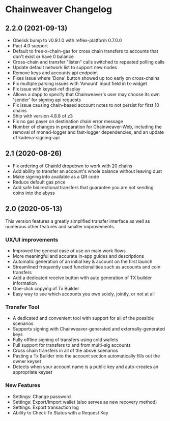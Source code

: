 # Chainweaver Changelog

## 2.2.0 (2021-09-13)

* Obelisk bump to v0.9.1.0 with reflex-platform 0.7.0.0
* Pact 4.0 support
* Default to free-x-chain-gas for cross chain transfers to accounts that don't exist or have 0 balance
* Cross-chain and transfer "listen" calls switched to repeated polling calls
* Update default network list to support new nodes
* Remove keys and accounts api endpoint
* Fixes issue where 'Done' button showed up too early on cross-chains
* Fix multiple parsing issues with 'Amount' input field in tx-widget
* Fix issue with keyset-ref display
* Allows a dapp to specify that Chainweaver's user may choose its own 'sender' for signing api
  requests
* Fix issue causing chain-based account notes to not persist for first 10 chains
* Ship with version 4.8.8 of z3
* Fix no gas payer on destination chain error message
* Number of changes in preparation for Chainweaver-Web, including the removal of monad-logger and
  fast-logger dependencies, and an update of kadena-signing-api

## 2.1 (2020-08-26)

* Fix ordering of ChainId dropdown to work with 20 chains
* Add ability to transfer an account's whole balance without leaving dust
* Make signing info available as a QR code
* Reduce default gas price
* Add safe bidirectional transfers that guarantee you are not sending coins into the abyss

## 2.0 (2020-05-13)

This version features a greatly simplified transfer interface as well as
numerous other features and smaller improvements.

### UX/UI improvements

* Improved the general ease of use on main work flows
* More meaningful and accurate in-app guides and descriptions 
* Automatic generation of an initial key & account on the first launch
* Streamlined frequently used functionalities such as accounts and coin transfers
* Add a dedicated receive button with auto generation of TX builder information
* One-click copying of Tx Builder
* Easy way to see which accounts you own solely, jointly, or not at all

### Transfer Tool

* A dedicated and convenient tool with support for all of the possible scenarios
* Supports signing with Chainweaver-generated and externally-generated keys
* Fully offline signing of transfers using cold wallets
* Full support for transfers to and from multi-sig accounts
* Cross chain transfers in all of the above scenarios
* Pasting a Tx Builder into the account section automatically fills out the owner keyset
* Detects when your account name is a public key and auto-creates an appropriate keyset

### New Features

* Settings: Change password
* Settings: Export/Import wallet (also serves as new recovery method)
* Settings: Export transaction log
* Ability to Check Tx Status with a Request Key

